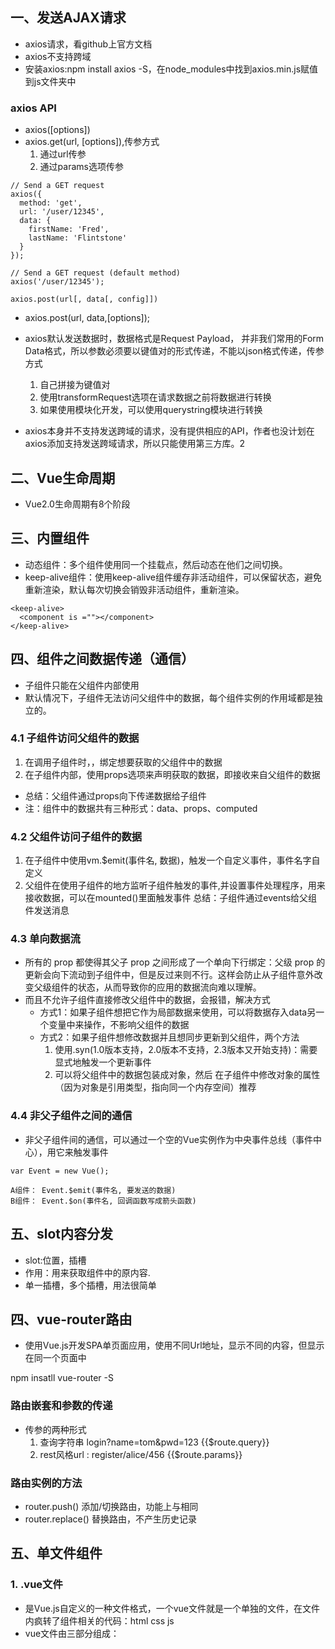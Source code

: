 ## 一、发送AJAX请求

+ axios请求，看github上官方文档
+ axios不支持跨域
+ 安装axios:npm install axios -S，在node_modules中找到axios.min.js赋值到js文件夹中

### axios API
+ axios([options])
+ axios.get(url, [options]),传参方式
    1. 通过url传参
    2. 通过params选项传参

```
// Send a GET request
axios({
  method: 'get',
  url: '/user/12345',
  data: {
    firstName: 'Fred',
    lastName: 'Flintstone'
  }
});
```

```
// Send a GET request (default method)
axios('/user/12345');

axios.post(url[, data[, config]])
```
+ axios.post(url, data,[options]);
+ axios默认发送数据时，数据格式是Request Payload， 并非我们常用的Form Data格式，所以参数必须要以键值对的形式传递，不能以json格式传递，传参方式
    1. 自己拼接为键值对
    2. 使用transformRequest选项在请求数据之前将数据进行转换
    3. 如果使用模块化开发，可以使用querystring模块进行转换

+ axios本身并不支持发送跨域的请求，没有提供相应的API，作者也没计划在axios添加支持发送跨域请求，所以只能使用第三方库。2


## 二、Vue生命周期
+ Vue2.0生命周期有8个阶段


## 三、内置组件
+ <component :is="">动态组件：多个组件使用同一个挂载点，然后动态在他们之间切换。
+ keep-alive组件：使用keep-alive组件缓存非活动组件，可以保留状态，避免重新渲染，默认每次切换会销毁非活动组件，重新渲染。
```
<keep-alive>
  <component is =""></component>
</keep-alive>
```

## 四、组件之间数据传递（通信）
+ 子组件只能在父组件内部使用
+ 默认情况下，子组件无法访问父组件中的数据，每个组件实例的作用域都是独立的。
### 4.1 子组件访问父组件的数据
1. 在调用子组件时，，绑定想要获取的父组件中的数据
2. 在子组件内部，使用props选项来声明获取的数据，即接收来自父组件的数据
+ 总结：父组件通过props向下传递数据给子组件
+ 注：组件中的数据共有三种形式：data、props、computed

### 4.2 父组件访问子组件的数据
1. 在子组件中使用vm.$emit(事件名, 数据)，触发一个自定义事件，事件名字自定义
2. 父组件在使用子组件的地方监听子组件触发的事件,并设置事件处理程序，用来接收数据，可以在mounted()里面触发事件
总结：子组件通过events给父组件发送消息

### 4.3 单向数据流
+ 所有的 prop 都使得其父子 prop 之间形成了一个单向下行绑定：父级 prop 的更新会向下流动到子组件中，但是反过来则不行。这样会防止从子组件意外改变父级组件的状态，从而导致你的应用的数据流向难以理解。
+ 而且不允许子组件直接修改父组件中的数据，会报错，解决方式
  + 方式1：如果子组件想把它作为局部数据来使用，可以将数据存入data另一个变量中来操作，不影响父组件的数据
  + 方式2：如果子组件想修改数据并且想同步更新到父组件，两个方法
    1. 使用.syn(1.0版本支持，2.0版本不支持，2.3版本又开始支持)：需要显式地触发一个更新事件
    2. 可以将父组件中的数据包装成对象，然后 在子组件中修改对象的属性（因为对象是引用类型，指向同一个内存空间）推荐


### 4.4 非父子组件之间的通信
+ 非父子组件间的通信，可以通过一个空的Vue实例作为中央事件总线（事件中心），用它来触发事件
```
var Event = new Vue();

A组件： Event.$emit(事件名, 要发送的数据)
B组件： Event.$on(事件名, 回调函数写成箭头函数)
```

## 五、slot内容分发
+ slot:位置，插槽
+ 作用：用来获取组件中的原内容.
+ 单一插槽，多个插槽，用法很简单

## 四、vue-router路由
+ 使用Vue.js开发SPA单页面应用，使用不同Url地址，显示不同的内容，但显示在同一个页面中

npm insatll vue-router -S

### 路由嵌套和参数的传递
+ 传参的两种形式
  1. 查询字符串  login?name=tom&pwd=123
  {{$route.query}}
  2. rest风格url  :  register/alice/456
  {{$route.params}}

### 路由实例的方法
+ router.push()  添加/切换路由，功能上与<router-link>相同
+ router.replace() 替换路由，不产生历史记录

## 五、单文件组件

### 1. .vue文件
+ 是Vue.js自定义的一种文件格式，一个vue文件就是一个单独的文件，在文件内疯转了组件相关的代码：html  css js
+ vue文件由三部分组成：<template> 、<style> 、<script>

### 2. vue-loader
+ 加载和解析vue文件的loader，基于webpack工具的。

### 3.vue-loader例子
+ webpack-demo
|-index.html
|-main.js   入口文件
|-App.vue  
|-package.json    工程文件
|-webpack.config.js    webpack配置文件
|-babelrc      Babel配置文件

手动搭建例子：webpack-vue

#### 3.1. 编写App.vue
#### 3.2. 安装相关模块
+ npm install vue -S
+ npm install webpack webpack-dev-server webpack-cli vue-loader vue-html-loader css-loader vue-style-loader file-loader vue-template-compiler -D
+ npm install -D babel-loader @babel/core @babel/preset-env webpack
+ babel-preset-env  //根据配置的运行环境自动启动需要的babel插件
+ vue-template-compiler  //预编译模板

#### 3.3. 编写入口文件main.js

#### 3.4. 编写webpack配置文件
#### 3.5. 编写.babelrc文件

#### 3.6.编写package.json文件

#### 3.7.运行测试
npm run dev

### 4. vue-cli脚手架
例子：vue_cli